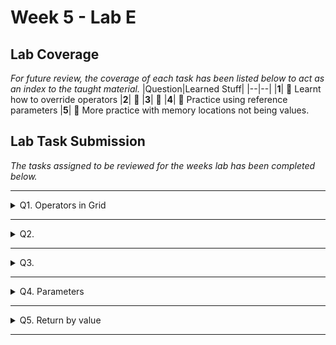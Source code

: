 # Week 5 - Lab E

## Lab Coverage
*For future review, the coverage of each task has been listed below to act as an index to the taught material.*
|Question|Learned Stuff|
|--|--|
|**1**| 🤔 Learnt how to override operators
|**2**| 🤔 
|**3**| 🤔 
|**4**| 🤔 Practice using reference parameters
|**5**| 🤔 More practice with memory locations not being values.

## Lab Task Submission
*The tasks assigned to be reviewed for the weeks lab has been completed below.*

----

<details> <!-- Question 1 -->
  <summary> Q1. Operators in Grid </summary>

## Question:
Extend your code from Q2 and Q3 in Lab D.

Add the following functionality to your program:

 - The ability to write the Grid to an ostream using the auxiliary operator<<
 - The ability to read in the values from an istream into the Grid using the auxiliary operator>>

**[LAB BOOK - Copy your code for these functions into your lab book]**
## Solution:
```c++
const int _size = 9;
int grid[_size][_size];

// Overload the insert operator (<<) to write the grid to an ostream
ostream& operator<<(ostream& os, const Grid& grid) {
    for (int i = 0; i < _size; i++) {
        for (int j = 0; j < _size; j++) {
            os << grid[i][j] << " ";
        }
        os << endl;
    }
    return os;
}

// Overload the extract operator (>>) to read the grid from an istream
istream& operator>>(istream& is, Grid& grid) {
    for (int i = 0; i < _size; i++) {
        for (int j = 0; j < _size; j++) {
            if (!(is >> ws >> grid[i][j])) {
                cerr << "Error: Failed to read integer from stream.\n";
                return is;
            }
        }
    }
    return is;
}
```
</details>

----

<details> <!-- Question 2 -->
  <summary> Q2. </summary>

## Question:

## Solution:
```c++
```
## Test data:
n/a
## Sample output:
n/a
## Reflection:

</details>

----

<details> <!-- Question 3 -->
  <summary> Q3. </summary>

## Question:

## Solution:
```c++
```
## Test data:
n/a
## Sample output:
n/a
## Reflection:

</details>

----

<details> <!-- Question 4 -->
  <summary> Q4. Parameters </summary>

## Question:
Open and build the Parameters project. We want our program to swap the values of the two variables a and b.

Compile and run the program.

It does not give the correct answer; a and b are not swapped.

**[LAB BOOK - Copy your code for pass-by-value and pass-by-ref into your lab book. Reflect on the difference between them]**

## Solution:
**Pass by value:** 
Functional Solution: ❎

```c++
#include <iostream>
using namespace std;

void myswap(int lhs, int rhs) {
    int temp = lhs;
    lhs = rhs;
    rhs = temp;
}
 
int main(int, char**) { 
    int a = 10;
    int b = 20;

    cout << "a=" << a << ", b=" << b << endl;

    myswap(a, b);

    cout << "a=" << a << ", b=" << b << endl;

    system("PAUSE");
    return 0;
}
```

When passing the parameters by value, the function creates copies of the parameter values meaning the `lhs` and `rhs` variables have no affect on the original parameter values. And so `a` and `b` cannot be passed correctly unless it is returned through the function.

**Pass by reference:**
Functional Solution: ✅

```c++
#include <iostream>
using namespace std;

void myswap(int &lhs, int &rhs) {
    int temp = lhs;
    lhs = rhs;
    rhs = temp;
}
 
int main(int, char**) { 
    int a = 10;
    int b = 20;

    cout << "a=" << a << ", b=" << b << endl;

    myswap(a, b);

    cout << "a=" << a << ", b=" << b << endl;

    system("PAUSE");
    return 0;
}
```

When passing the parameters by reference, the function stores pointers to the parameters original variables. Meaning the `lhs` and `rhs` variables have an affect on the original parameter values and so `a` and `b` can be swapped properly.

</details>

----

<details> <!-- Question 5 -->
  <summary> Q5. Return by value </summary>

## Question:
### Return by value
Replace the myswap function with the clamp function
```c++
int clamp(int value, int low, int high) {
    if (value < low)
        return low;
    if (value > high)
        return high;
    return value;
}
```
This function clamps or limits a value between an upper and lower bound.
### Return by reference

Add this alternative clamp function
```c++
int& clamp(int& value, int low, int high) {
    if (value < low)
        return low;
    if (value > high)
        return high;
    return value;
}
```
Try calling your function using the following code
```c++
    int value1 = 10;
    int value2 = 20;
    int result1 = clamp(value1, 0, 30) + clamp(value2, 0, 30); 
```
Does result1 hold the correct value?

Now try:
```c++
    int result2 = clamp(value1, 0, 5) + clamp(value2, 0, 10);
```
Does result2 hold the correct value?
Can you explain what is happening?

**[LAB BOOK - Copy your code for return-by-value and return-by-ref into your lab book. Reflect on the difference between them]**
## Solution:

**Return by value:**
Functional Solution: ✅

```c++
int clamp(int value, int low, int high) {
	if (value < low)
		return low;
	if (value > high)
		return high;
	return value;
}

int main(int, char**) {

	int a = 10;
	int b = 20;
	
	cout << "a=" << a << ", b=" << b << endl;

	int result1 = clamp(a, 0, 30) + clamp(b, 0, 30);
	cout << "Result 1: " << result1 << endl;

	int result2 = clamp(a, 0, 5) + clamp(b, 0, 10);
	cout << "Result 2: " << result2 << endl;
	
	return 0;
}
```

With the above code, the value passed in `value` is a copy of the original value. In the scenario, it is either 10 for `a` or 20 for `b`. It then returns the value if within the range suggested or the maximum and minimum. This works as intended as the value being passed in is clamped within the range of values which are also being passed in.

**Return by reference:**
Functional Solution: ❎

```c++
int& clamp(int& value, int low, int high) {
    if (value < low)
        return low;
    if (value > high)
        return high;
    return value;
}

int main(int, char**) {

	int a = 10;
	int b = 20;
	
	cout << "a=" << a << ", b=" << b << endl;

	int result1 = clamp(a, 0, 30) + clamp(b, 0, 30);
	cout << "Result 1: " << result1 << endl;

	int result2 = clamp(a, 0, 5) + clamp(b, 0, 10);
	cout << "Result 2: " << result2 << endl;
	
	return 0;
}
```

With the above code, the value passed in `value` is the memory address of the original value. In this scenario, it is likely a value very different to the assigned values. It then returns the memory location if within the range suggested or the maximum and minimum as memory locations. This means the returned value can be completely unassociated to the program depending on the values stored in the memory locations at the time.

With the two results, the first one does not return the correct result as they are both clamped to be the same value based on memory location.
Whilst the second one returns the correct result as the clamped range is smaller and more relevant to the value due to the memory location being closer to the supplied clamp range.
</details>

----
